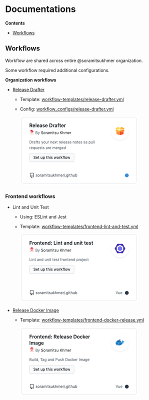 # Documentations

**Contents**
- [Workflows](#workflows)

## Workflows

Workflow are shared across entire @soramitsukhmer organization.

Some workflow required additional configurations.

**Organization workflows**

- [Release Drafter](https://github.com/release-drafter/release-drafter#readme)
    - Template: [workflow-templates/release-drafter.yml](https://github.com/soramitsukhmer/.github/blob/main/workflow-templates/release-drafter.yml)
    - Config: [workflow_configs/release-drafter.yml](https://github.com/soramitsukhmer/.github/blob/main/docs/workflow_configs/release-drafter.yml)

        ![release-drafter](assets/release-drafter.png)

### Frontend workflows

- Lint and Unit Test
    - Using: ESLint and Jest
    - Template: [workflow-templates/frontend-lint-and-test.yml](https://github.com/soramitsukhmer/.github/blob/471846d3c29ec6a38a6d3923996b0be2f3c09c5a/workflow-templates/frontend-lint-and-test.yml)

        ![frontend-lint-and-test](assets/frontend-lint-and-test.png)

- [Release Docker Image](https://github.com/docker/build-push-action#readme)
    - Template: [workflow-templates/frontend-docker-release.yml](https://github.com/soramitsukhmer/.github/blob/471846d3c29ec6a38a6d3923996b0be2f3c09c5a/workflow-templates/frontend-docker-release.yml)

        ![frontend-docker-release](assets/frontend-docker-release.png)
